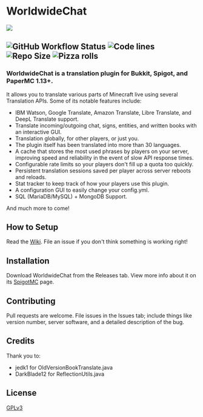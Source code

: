 # WorldwideChat 
![](https://github.com/BadSkater0729/WorldwideChat/blob/main/resources/Banner.png)
## ![GitHub Workflow Status](https://img.shields.io/github/actions/workflow/status/BadSkater0729/WorldwideChat/build-latest-worldwidechat-commit-main-branch.yml?style=for-the-badge) ![Code lines](https://img.shields.io/tokei/lines/github/BadSkater0729/WorldwideChat?style=for-the-badge) ![Repo Size](https://img.shields.io/github/repo-size/BadSkater0729/WorldwideChat?style=for-the-badge) ![Pizza rolls](https://img.shields.io/badge/Mom%20brought%20pizza%20rolls-That's%20awesome-brightgreen?style=for-the-badge)
### WorldwideChat is a translation plugin for Bukkit, Spigot, and PaperMC 1.13+.
It allows you to translate various parts of Minecraft live using several Translation APIs.
Some of its notable features include:
- IBM Watson, Google Translate, Amazon Translate, Libre Translate, and DeepL Translate support.
- Translate incoming/outgoing chat, signs, entities, and written books with an interactive GUI.
- Translation globally, for other players, or just you.
- The plugin itself has been translated into more than 30 languages.
- A cache that stores the most used phrases by players on your server, improving speed and reliability in the event of slow API response times.
- Configurable rate limits so your players don't fill up a quota too quickly.
- Persistent translation sessions saved per player across server reboots and reloads.
- Stat tracker to keep track of how your players use this plugin.
- A configuration GUI to easily change your config.yml.
- SQL (MariaDB/MySQL) + MongoDB Support.

And much more to come! 

## How to Setup
Read the [Wiki](https://github.com/BadSkater0729/WorldwideChat/wiki). File an issue if you don't think something is working right!

## Installation
Download WorldwideChat from the Releases tab. View more info about it on its [SpigotMC](https://www.spigotmc.org/resources/worldwidechat.89910/) page.

## Contributing
Pull requests are welcome. File issues in the Issues tab; include things like version number, server software, and a detailed description of the bug.

## Credits
Thank you to:
- jedk1 for OldVersionBookTranslate.java
- DarkBlade12 for ReflectionUtils.java

## License
[GPLv3](https://choosealicense.com/licenses/gpl-3.0/)
